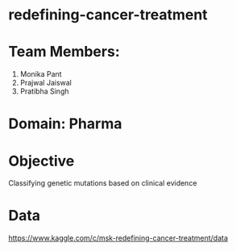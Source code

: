# redefining-cancer-treatment
# Team Members:
1. Monika Pant
2. Prajwal Jaiswal
3. Pratibha Singh
  
# Domain: Pharma
  
# Objective
Classifying genetic mutations based on clinical evidence

# Data
https://www.kaggle.com/c/msk-redefining-cancer-treatment/data

